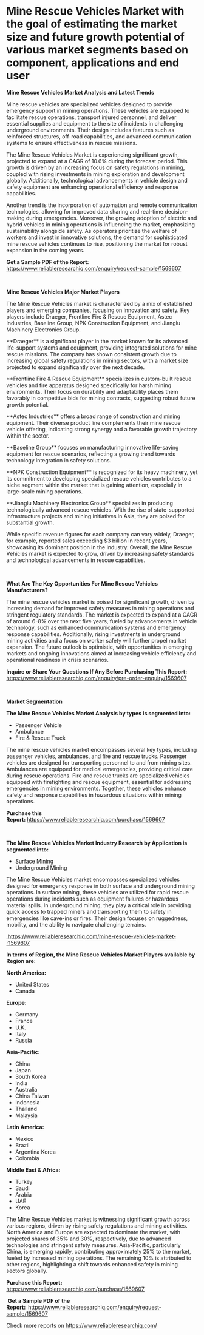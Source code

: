 <p><h1>Mine Rescue Vehicles Market with the goal of estimating the market size and future growth potential of various market segments based on component, applications and end user</h1></p><p><strong>Mine Rescue Vehicles Market Analysis and Latest Trends</strong></p>
<p><p>Mine rescue vehicles are specialized vehicles designed to provide emergency support in mining operations. These vehicles are equipped to facilitate rescue operations, transport injured personnel, and deliver essential supplies and equipment to the site of incidents in challenging underground environments. Their design includes features such as reinforced structures, off-road capabilities, and advanced communication systems to ensure effectiveness in rescue missions.</p><p>The Mine Rescue Vehicles Market is experiencing significant growth, projected to expand at a CAGR of 10.6% during the forecast period. This growth is driven by an increasing focus on safety regulations in mining, coupled with rising investments in mining exploration and development globally. Additionally, technological advancements in vehicle design and safety equipment are enhancing operational efficiency and response capabilities. </p><p>Another trend is the incorporation of automation and remote communication technologies, allowing for improved data sharing and real-time decision-making during emergencies. Moreover, the growing adoption of electric and hybrid vehicles in mining operations is influencing the market, emphasizing sustainability alongside safety. As operators prioritize the welfare of workers and invest in innovative solutions, the demand for sophisticated mine rescue vehicles continues to rise, positioning the market for robust expansion in the coming years.</p></p>
<p><strong>Get a Sample PDF of the Report:&nbsp;</strong> <a href="https://www.reliableresearchiq.com/enquiry/request-sample/1569607?utm_campaign=2456&utm_medium=2&utm_source=Github&utm_content=ia&utm_term=25032025&utm_id=mine-rescue-vehicles">https://www.reliableresearchiq.com/enquiry/request-sample/1569607</a></p>
<p>&nbsp;</p>
<p><strong>Mine Rescue Vehicles Major Market Players</strong></p>
<p><p>The Mine Rescue Vehicles market is characterized by a mix of established players and emerging companies, focusing on innovation and safety. Key players include Draeger, Frontline Fire & Rescue Equipment, Astec Industries, Baseline Group, NPK Construction Equipment, and Jianglu Machinery Electronics Group.</p><p>**Draeger** is a significant player in the market known for its advanced life-support systems and equipment, providing integrated solutions for mine rescue missions. The company has shown consistent growth due to increasing global safety regulations in mining sectors, with a market size projected to expand significantly over the next decade.</p><p>**Frontline Fire & Rescue Equipment** specializes in custom-built rescue vehicles and fire apparatus designed specifically for harsh mining environments. Their focus on durability and adaptability places them favorably in competitive bids for mining contracts, suggesting robust future growth potential.</p><p>**Astec Industries** offers a broad range of construction and mining equipment. Their diverse product line complements their mine rescue vehicle offering, indicating strong synergy and a favorable growth trajectory within the sector.</p><p>**Baseline Group** focuses on manufacturing innovative life-saving equipment for rescue scenarios, reflecting a growing trend towards technology integration in safety solutions.</p><p>**NPK Construction Equipment** is recognized for its heavy machinery, yet its commitment to developing specialized rescue vehicles contributes to a niche segment within the market that is gaining attention, especially in large-scale mining operations.</p><p>**Jianglu Machinery Electronics Group** specializes in producing technologically advanced rescue vehicles. With the rise of state-supported infrastructure projects and mining initiatives in Asia, they are poised for substantial growth.</p><p>While specific revenue figures for each company can vary widely, Draeger, for example, reported sales exceeding $3 billion in recent years, showcasing its dominant position in the industry. Overall, the Mine Rescue Vehicles market is expected to grow, driven by increasing safety standards and technological advancements in rescue capabilities.</p></p>
<p>&nbsp;</p>
<p><strong>What Are The Key Opportunities For Mine Rescue Vehicles Manufacturers?</strong></p>
<p><p>The mine rescue vehicles market is poised for significant growth, driven by increasing demand for improved safety measures in mining operations and stringent regulatory standards. The market is expected to expand at a CAGR of around 6-8% over the next five years, fueled by advancements in vehicle technology, such as enhanced communication systems and emergency response capabilities. Additionally, rising investments in underground mining activities and a focus on worker safety will further propel market expansion. The future outlook is optimistic, with opportunities in emerging markets and ongoing innovations aimed at increasing vehicle efficiency and operational readiness in crisis scenarios.</p></p>
<p><strong>Inquire or Share Your Questions If Any Before Purchasing This Report:</strong> <a href="https://www.reliableresearchiq.com/enquiry/pre-order-enquiry/1569607?utm_campaign=2456&utm_medium=2&utm_source=Github&utm_content=ia&utm_term=25032025&utm_id=mine-rescue-vehicles">https://www.reliableresearchiq.com/enquiry/pre-order-enquiry/1569607</a></p>
<p>&nbsp;</p>
<p><strong>Market Segmentation</strong></p>
<p><strong>The Mine Rescue Vehicles Market Analysis by types is segmented into:</strong></p>
<p><ul><li>Passenger Vehicle</li><li>Ambulance</li><li>Fire & Rescue Truck</li></ul></p>
<p><p>The mine rescue vehicles market encompasses several key types, including passenger vehicles, ambulances, and fire and rescue trucks. Passenger vehicles are designed for transporting personnel to and from mining sites. Ambulances are equipped for medical emergencies, providing critical care during rescue operations. Fire and rescue trucks are specialized vehicles equipped with firefighting and rescue equipment, essential for addressing emergencies in mining environments. Together, these vehicles enhance safety and response capabilities in hazardous situations within mining operations.</p></p>
<p><strong>Purchase this Report:&nbsp;</strong><a href="https://www.reliableresearchiq.com/purchase/1569607?utm_campaign=2456&utm_medium=2&utm_source=Github&utm_content=ia&utm_term=25032025&utm_id=mine-rescue-vehicles">https://www.reliableresearchiq.com/purchase/1569607</a></p>
<p>&nbsp;</p>
<p><strong>The Mine Rescue Vehicles Market Industry Research by Application is segmented into:</strong></p>
<p><ul><li>Surface Mining</li><li>Underground Mining</li></ul></p>
<p><p>The Mine Rescue Vehicles market encompasses specialized vehicles designed for emergency response in both surface and underground mining operations. In surface mining, these vehicles are utilized for rapid rescue operations during incidents such as equipment failures or hazardous material spills. In underground mining, they play a critical role in providing quick access to trapped miners and transporting them to safety in emergencies like cave-ins or fires. Their design focuses on ruggedness, mobility, and the ability to navigate challenging terrains.</p></p>
<p><a href="https://www.reliableresearchiq.com/mine-rescue-vehicles-market-r1569607?utm_campaign=2456&utm_medium=2&utm_source=Github&utm_content=ia&utm_term=25032025&utm_id=mine-rescue-vehicles">&nbsp;https://www.reliableresearchiq.com/mine-rescue-vehicles-market-r1569607</a></p>
<p><strong>In terms of Region, the Mine Rescue Vehicles Market Players available by Region are:</strong></p>
<p>
    <p> <strong> North America: </strong>
        <ul>
            <li>United States</li>
            <li>Canada</li>
        </ul>
        </p> 
    <p> <strong> Europe: </strong>
        <ul>
            <li>Germany</li>
            <li>France</li>
            <li>U.K.</li>
            <li>Italy</li>
            <li>Russia</li>
        </ul>
        </p> 
    <p> <strong> Asia-Pacific: </strong>
        <ul>
            <li>China</li>
            <li>Japan</li>
            <li>South Korea</li>
            <li>India</li>
            <li>Australia</li>
            <li>China Taiwan</li>
            <li>Indonesia</li>
            <li>Thailand</li>
            <li>Malaysia</li>
        </ul>
        </p> 
    <p> <strong> Latin America: </strong>
        <ul>
            <li>Mexico</li>
            <li>Brazil</li>
            <li>Argentina Korea</li>
            <li>Colombia</li>
        </ul>
        </p> 
    <p> <strong> Middle East & Africa: </strong>
        <ul>
            <li>Turkey</li>
            <li>Saudi</li>
            <li>Arabia</li>
            <li>UAE</li>
            <li>Korea</li>
        </ul>
    </p>
    </p>
<p><p>The Mine Rescue Vehicles market is witnessing significant growth across various regions, driven by rising safety regulations and mining activities. North America and Europe are expected to dominate the market, with projected shares of 35% and 30%, respectively, due to advanced technologies and stringent safety measures. Asia-Pacific, particularly China, is emerging rapidly, contributing approximately 25% to the market, fueled by increased mining operations. The remaining 10% is attributed to other regions, highlighting a shift towards enhanced safety in mining sectors globally.</p></p>
<p><strong>Purchase this Report: </strong><a href="https://www.reliableresearchiq.com/purchase/1569607?utm_campaign=2456&utm_medium=2&utm_source=Github&utm_content=ia&utm_term=25032025&utm_id=mine-rescue-vehicles">https://www.reliableresearchiq.com/purchase/1569607</a></p>
<p>&nbsp;<strong>Get a Sample PDF of the Report:&nbsp;&nbsp;</strong><a href="https://www.reliableresearchiq.com/enquiry/request-sample/1569607?utm_campaign=2456&utm_medium=2&utm_source=Github&utm_content=ia&utm_term=25032025&utm_id=mine-rescue-vehicles">https://www.reliableresearchiq.com/enquiry/request-sample/1569607</a></p>
<p><strong></strong></p>
<p>Check more reports on <a href="https://www.reliableresearchiq.com/?utm_campaign=2456&utm_medium=2&utm_source=Github&utm_content=ia&utm_term=25032025&utm_id=mine-rescue-vehicles">https://www.reliableresearchiq.com/</a></p>